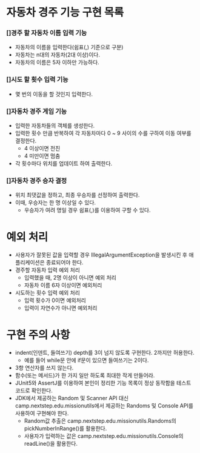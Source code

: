 # 자동차 경주 기능 구현 목록

### []경주 할 자동차 이름 입력 기능

- 자동차의 이름을 입력한다(쉼표(,) 기준으로 구분)
- 자동차는 n대의 자동차(2대 이상)이다.
- 자동차의 이름은 5자 이하만 가능하다.

### []시도 할 횟수 입력 기능

- 몇 번의 이동을 할 것인지 입력한다.

### []자동차 경주 게임 기능

- 입력한 자동차들의 객체를 생성한다.
- 입력한 횟수 만큼 반복하여 각 자동차마다 0 ~ 9 사이의 수를 구하여 이동 여부를 결정한다.
    - 4 이상이면 전진
    - 4 미만이면 멈춤
- 각 횟수마다 위치를 업데이트 하여 출력한다.

### []자동차 경주 승자 결정

- 위치 최댓값을 정하고, 최종 우승자를 선정하여 출력한다.
- 이때, 우승자는 한 명 이상일 수 있다.
    - 우승자가 여려 명일 경우 쉼표(,)를 이용하여 구할 수 있다.

# 예외 처리

- 사용자가 잘못된 값을 입력할 경우 IllegalArgumentException을 발생시킨 후 애플리케이션은 종료되어야 한다.
- 경주할 자동차 입력 예외 처리
    - 입력했을 때, 2명 이상이 아니면 예외 처리
    - 자동차 이름 6자 이상이면 예외처리
- 시도하는 횟수 입력 예외 처리
    - 입력 횟수가 0이면 예외처리
    - 입력이 자연수가 아니면 예외처리

# 구현 주의 사항

- indent(인덴트, 들여쓰기) depth를 3이 넘지 않도록 구현한다. 2까지만 허용한다.
    - 예를 들어 while문 안에 if문이 있으면 들여쓰기는 2이다.
- 3항 연산자를 쓰지 않는다.
- 함수(또는 메서드)가 한 가지 일만 하도록 최대한 작게 만들어라.
- JUnit5와 AssertJ를 이용하여 본인이 정리한 기능 목록이 정상 동작함을 테스트 코드로 확인한다.
- JDK에서 제공하는 Random 및 Scanner API 대신 camp.nextstep.edu.missionutils에서 제공하는 Randoms 및 Console API를 사용하여 구현해야 한다.
    - Random값 추출은 camp.nextstep.edu.missionutils.Randoms의 pickNumberInRange()를 활용한다.
    - 사용자가 입력하는 값은 camp.nextstep.edu.missionutils.Console의 readLine()을 활용한다.

